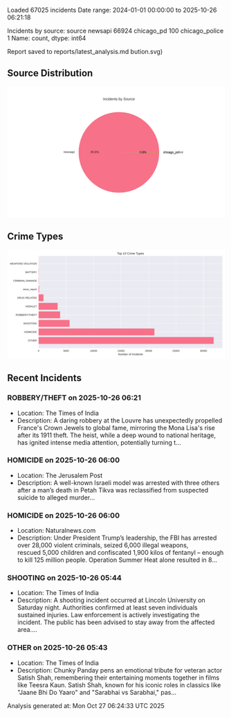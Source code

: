 
Loaded 67025 incidents
Date range: 2024-01-01 00:00:00 to 2025-10-26 06:21:18

Incidents by source:
source
newsapi           66924
chicago_pd          100
chicago_police        1
Name: count, dtype: int64

Report saved to reports/latest_analysis.md
bution.svg)

## Source Distribution
![Source Distribution](images/source_distribution.svg)

## Crime Types
![Crime Types](images/crime_types.svg)

## Recent Incidents

### ROBBERY/THEFT on 2025-10-26 06:21
- Location: The Times of India
- Description: A daring robbery at the Louvre has unexpectedly propelled France's Crown Jewels to global fame, mirroring the Mona Lisa's rise after its 1911 theft. The heist, while a deep wound to national heritage, has ignited intense media attention, potentially turning t…


### HOMICIDE on 2025-10-26 06:00
- Location: The Jerusalem Post
- Description: A well-known Israeli model was arrested with three others after a man’s death in Petah Tikva was reclassified from suspected suicide to alleged murder...


### HOMICIDE on 2025-10-26 06:00
- Location: Naturalnews.com
- Description: Under President Trump’s leadership, the FBI has arrested over 28,000 violent criminals, seized 6,000 illegal weapons, rescued 5,000 children and confiscated 1,900 kilos of fentanyl – enough to kill 125 million people. Operation Summer Heat alone resulted in 8…


### SHOOTING on 2025-10-26 05:44
- Location: The Times of India
- Description: A shooting incident occurred at Lincoln University on Saturday night. Authorities confirmed at least seven individuals sustained injuries. Law enforcement is actively investigating the incident. The public has been advised to stay away from the affected area.…


### OTHER on 2025-10-26 05:43
- Location: The Times of India
- Description: Chunky Panday pens an emotional tribute for veteran actor Satish Shah, remembering their entertaining moments together in films like Teesra Kaun. Satish Shah, known for his iconic roles in classics like \"Jaane Bhi Do Yaaro\" and \"Sarabhai vs Sarabhai,\" pas…

Analysis generated at: Mon Oct 27 06:24:33 UTC 2025
